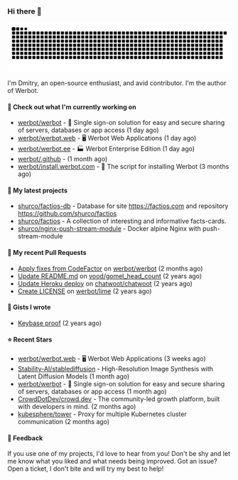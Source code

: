 ### Hi there 👋

![](https://github.com/shurco/shurco/raw/output/github-contribution-grid-snake.svg)

I'm Dmitry, an open-source enthusiast, and avid contributor. I'm the author of Werbot. 

#### 👷 Check out what I'm currently working on

- [werbot/werbot](https://github.com/werbot/werbot) - 🔑 Single sign-on solution for easy and secure sharing of servers, databases or app access (1 day ago)
- [werbot/werbot.web](https://github.com/werbot/werbot.web) - 🖥  Werbot Web Applications (1 day ago)
- [werbot/werbot.ee](https://github.com/werbot/werbot.ee) - 🏭 Werbot Enterprise Edition (1 day ago)
- [werbot/.github](https://github.com/werbot/.github) -  (1 month ago)
- [werbot/install.werbot.com](https://github.com/werbot/install.werbot.com) - 🚀 The script for installing Werbot (3 months ago)

#### 🌱 My latest projects

- [shurco/factios-db](https://github.com/shurco/factios-db) - Database for site https://factios.com and repository https://github.com/shurco/factios
- [shurco/factios](https://github.com/shurco/factios) - A collection of interesting and informative facts-cards.
- [shurco/nginx-push-stream-module](https://github.com/shurco/nginx-push-stream-module) - Docker alpine Nginx with push-stream-module

#### 🔨 My recent Pull Requests

- [Apply fixes from CodeFactor](https://github.com/werbot/werbot/pull/3) on [werbot/werbot](https://github.com/werbot/werbot) (2 months ago)
- [Update README.md](https://github.com/vood/gomel_head_count/pull/1) on [vood/gomel_head_count](https://github.com/vood/gomel_head_count) (2 years ago)
- [Update Heroku deploy](https://github.com/chatwoot/chatwoot/pull/1030) on [chatwoot/chatwoot](https://github.com/chatwoot/chatwoot) (2 years ago)
- [Create LICENSE](https://github.com/werbot/lime/pull/1) on [werbot/lime](https://github.com/werbot/lime) (2 years ago)

#### 📓 Gists I wrote

- [Keybase proof](https://gist.github.com/959752bb9b046d792e71ca185f48d641) (2 years ago)

#### ⭐ Recent Stars

- [werbot/werbot.web](https://github.com/werbot/werbot.web) - 🖥  Werbot Web Applications (3 weeks ago)
- [Stability-AI/stablediffusion](https://github.com/Stability-AI/stablediffusion) - High-Resolution Image Synthesis with Latent Diffusion Models (1 month ago)
- [werbot/werbot](https://github.com/werbot/werbot) - 🔑 Single sign-on solution for easy and secure sharing of servers, databases or app access (1 month ago)
- [CrowdDotDev/crowd.dev](https://github.com/CrowdDotDev/crowd.dev) - The community-led growth platform, built with developers in mind. (2 months ago)
- [kubesphere/tower](https://github.com/kubesphere/tower) - Proxy for multiple Kubernetes cluster communication (2 months ago)

#### 💬 Feedback

If you use one of my projects, I'd love to hear from you! Don't be shy and let me know what you liked
and what needs being improved. Got an issue? Open a ticket, I don't bite and will try my best to help!
